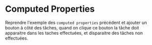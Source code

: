 # Computed Properties

Reprendre l'exemple des `computed properties` précédent et ajouter un bouton à côté des tâches, 
quand on clique ce bouton la tâche doit apparaitre dans les taches effectuées, et disparaitre des tâches non effectuées.

